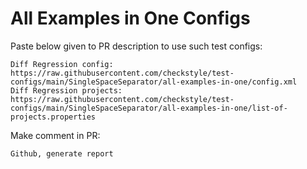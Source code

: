 # All Examples in One Configs
Paste below given to PR description to use such test configs:
```
Diff Regression config: https://raw.githubusercontent.com/checkstyle/test-configs/main/SingleSpaceSeparator/all-examples-in-one/config.xml
Diff Regression projects: https://raw.githubusercontent.com/checkstyle/test-configs/main/SingleSpaceSeparator/all-examples-in-one/list-of-projects.properties
```
Make comment in PR:
```
Github, generate report
```

